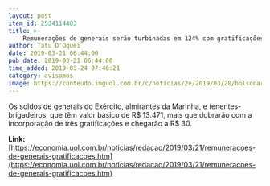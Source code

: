 ```yaml
---
layout: post
item_id: 2534114483
title: >-
    Remunerações de generais serão turbinadas em 124% com gratificações
author: Tatu D'Oquei
date: 2019-03-21 06:44:00
pub_date: 2019-03-21 06:44:00
time_added: 2019-03-24 07:40:21
category: avisamos
image: https://conteudo.imguol.com.br/c/noticias/2e/2019/03/20/bolsonaro-se-reune-com-ministros-e-chefes-das-forcas-armadas-antes-de-entregar-ao-congresso-a-reforma-da-previdencia-dos-militares-1553097479772_v2_615x300.jpg
---
```


Os soldos de generais do Exército, almirantes da Marinha, e tenentes-brigadeiros, que têm valor básico de R$ 13.471, mais que dobrarão com a incorporação de três gratificações e chegarão a R$ 30.

**Link:** [https://economia.uol.com.br/noticias/redacao/2019/03/21/remuneracoes-de-generais-gratificacoes.htm](https://economia.uol.com.br/noticias/redacao/2019/03/21/remuneracoes-de-generais-gratificacoes.htm)

